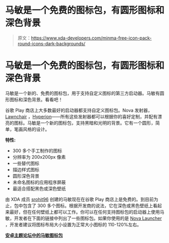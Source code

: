 # 马敏是一个免费的图标包，有圆形图标和深色背景

> 原文：<https://www.xda-developers.com/minma-free-icon-pack-round-icons-dark-backgrounds/>

# 马敏是一个免费的图标包，有圆形图标和深色背景

马敏是一个新的、免费的图标包，用于支持自定义图标的第三方启动器。马敏有圆形图标和深色背景。看看吧！

谷歌 Play 商店上大多数最好的启动器都支持自定义图标包。Nova 发射器， [Lawnchair](https://www.xda-developers.com/lawnchair-android-pie-recent-apps-integration-root/) ，[Hyperion](https://www.xda-developers.com/hyperion-launcher-substratum/)——所有这些发射器都可以根据你的喜好定制，并配有漂亮的图标。马敏是一个新的图标包，支持黑暗和光明的背景。它有一个圆形，简单，笔画风格的设计。

**特性:**

*   300 多个手工制作的图标
*   分辨率为 200x200px 像素
*   一些替代图标
*   描边样式图标
*   圆形深色背景
*   未命名图标的应用程序屏蔽
*   最适合搭配黑色或深色壁纸

由 XDA 成员 [srohit96](https://forum.xda-developers.com/member.php?u=6201416) 创建的马敏现在在谷歌 Play 商店上是免费的。到目前为止，包中包含了 300 多个图标。根据开发商的说法，它在深色或黑色壁纸上看起来最好，但在任何壁纸上都可以工作。你可以在任何支持图标包的启动器上使用马敏，开发者在下面的链接中列出了一些图标包。如果你使用的是 [Nova Launcher](https://www.xda-developers.com/nova-launcher-6-stable-update/) ，开发者建议将图标布局大小设置为正常大小图标的 110-120%左右。

[**安卓主题论坛中的马敏图标包**](https://forum.xda-developers.com/android/themes/icon-pack-minma-icon-pack-v1-1-t3904378)